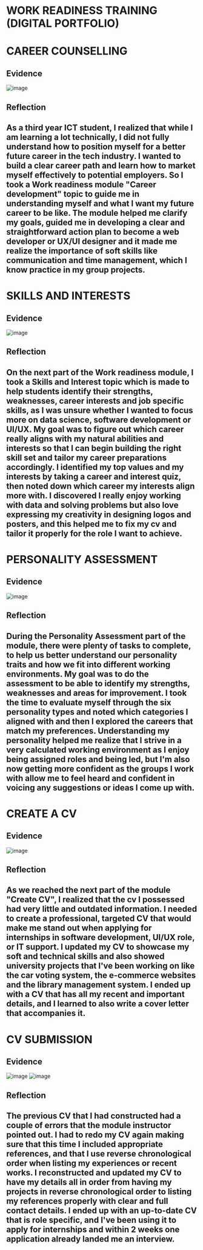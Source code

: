 # WORK READINESS TRAINING (DIGITAL PORTFOLIO)
# CAREER COUNSELLING
## Evidence
![image](https://github.com/user-attachments/assets/feb8e81d-11ff-4434-96b0-0e196a8f4025)

## Reflection
  As a third year ICT student, I realized that while I am learning a lot technically, I did not fully understand how to position myself for a better future career in the tech industry. I wanted to build a clear career path and learn how to market myself effectively to potential employers. So I took a Work readiness module "Career development" topic to guide me in understanding myself and what I want my future career to be like. The module helped me clarify my goals, guided me in developing a clear and straightforward action plan to become a web developer or UX/UI designer and it made me realize the importance of soft skills like communication and time management, which I know practice in my group projects.
---
# SKILLS AND INTERESTS
## Evidence
![image](https://github.com/user-attachments/assets/07d8ef2b-a243-414c-84f6-2a38e2146f46)

## Reflection
  On the next part of the Work readiness module, I took a Skills and Interest topic which is made to help students identify their strengths, weaknesses, career interests and job specific skills, as I was unsure whether I wanted to focus more on data science, software development or UI/UX. My goal was to figure out which career really aligns with my natural abilities and interests so that I can begin building the right skill set and tailor my career preparations accordingly. I identified my top values and my interests by taking a career and interest quiz, then noted down which career my interests align more with. I discovered I really enjoy working with data and solving problems but also love expressing my creativity in designing logos and posters, and this helped me to fix my cv and tailor it properly for the role I want to achieve.
  ---
# PERSONALITY ASSESSMENT
## Evidence
![image](https://github.com/user-attachments/assets/4afa0156-d04e-469b-bfe7-574b220a48bf)

## Reflection
  During the Personality Assessment part of the module, there were plenty of tasks to complete, to help us better understand our personality traits and how we fit into different working environments. My goal was to do the assessment to be able to identify my strengths, weaknesses and areas for improvement. I took the time to evaluate myself through the six personality types and noted which categories I aligned with and then I explored the careers that match my preferences. Understanding my personality helped me realize that I strive in a very calculated working environment as I enjoy being assigned roles and being led, but I'm also now getting more confident as the groups I work with allow me to feel heard and confident in voicing any suggestions or ideas I come up with.
---
# CREATE A CV
## Evidence
![image](https://github.com/user-attachments/assets/efb9d146-b114-40e5-9a44-f8684c60a4af)

## Reflection
  As we reached the next part of the module "Create CV", I realized that the cv I possessed had very little and outdated information. I needed to create a professional, targeted CV that would make me stand out when applying for internships in software development, UI/UX role, or IT support. I updated my CV to showcase my soft and technical skills and also showed university projects that I've been working on like the car voting system, the e-commerce websites and the library management system. I ended up with a CV that has all my recent and important details, and I learned to also write a cover letter that accompanies it.
---
# CV SUBMISSION
## Evidence
![image](https://github.com/user-attachments/assets/e8b42af3-bf94-4507-b2b6-9f28c866923e)
![image](https://github.com/user-attachments/assets/7767930a-bc70-4ece-ac4c-ab86426f6e5a)

## Reflection
  The previous CV that I had constructed had a couple of errors that the module instructor pointed out. I had to redo my CV again making sure that this time I included appropriate references, and that I use reverse chronological order when listing my experiences or recent works. I reconstructed and updated my CV to have my details all in order from having my projects in reverse chronological order to listing my references properly with clear and full contact details. I ended up with an up-to-date CV that is role specific, and I've been using it to apply for internships and within 2 weeks one application already landed me an interview.
---

